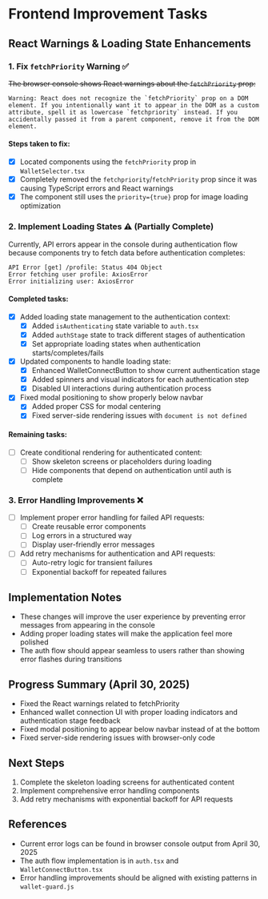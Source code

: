 # Frontend Improvement Tasks

## React Warnings & Loading State Enhancements

### 1. Fix `fetchPriority` Warning ✅

~~The browser console shows React warnings about the `fetchPriority` prop:~~

```
Warning: React does not recognize the `fetchPriority` prop on a DOM element. If you intentionally want it to appear in the DOM as a custom attribute, spell it as lowercase `fetchpriority` instead. If you accidentally passed it from a parent component, remove it from the DOM element.
```

#### Steps taken to fix:

- [x] Located components using the `fetchPriority` prop in `WalletSelector.tsx`
- [x] Completely removed the `fetchpriority`/`fetchPriority` prop since it was causing TypeScript errors and React warnings
- [x] The component still uses the `priority={true}` prop for image loading optimization

### 2. Implement Loading States ⚠️ (Partially Complete)

Currently, API errors appear in the console during authentication flow because components try to fetch data before authentication completes:

```
API Error [get] /profile: Status 404 Object
Error fetching user profile: AxiosError
Error initializing user: AxiosError
```

#### Completed tasks:

- [x] Added loading state management to the authentication context:
  - [x] Added `isAuthenticating` state variable to `auth.tsx`
  - [x] Added `authStage` state to track different stages of authentication
  - [x] Set appropriate loading states when authentication starts/completes/fails

- [x] Updated components to handle loading state:
  - [x] Enhanced WalletConnectButton to show current authentication stage
  - [x] Added spinners and visual indicators for each authentication step
  - [x] Disabled UI interactions during authentication process

- [x] Fixed modal positioning to show properly below navbar
  - [x] Added proper CSS for modal centering
  - [x] Fixed server-side rendering issues with `document is not defined`

#### Remaining tasks:

- [ ] Create conditional rendering for authenticated content:
  - [ ] Show skeleton screens or placeholders during loading
  - [ ] Hide components that depend on authentication until auth is complete

### 3. Error Handling Improvements ❌

- [ ] Implement proper error handling for failed API requests:
  - [ ] Create reusable error components
  - [ ] Log errors in a structured way
  - [ ] Display user-friendly error messages

- [ ] Add retry mechanisms for authentication and API requests:
  - [ ] Auto-retry logic for transient failures
  - [ ] Exponential backoff for repeated failures

## Implementation Notes

- These changes will improve the user experience by preventing error messages from appearing in the console
- Adding proper loading states will make the application feel more polished
- The auth flow should appear seamless to users rather than showing error flashes during transitions

## Progress Summary (April 30, 2025)

- Fixed the React warnings related to fetchPriority
- Enhanced wallet connection UI with proper loading indicators and authentication stage feedback
- Fixed modal positioning to appear below navbar instead of at the bottom
- Fixed server-side rendering issues with browser-only code

## Next Steps

1. Complete the skeleton loading screens for authenticated content
2. Implement comprehensive error handling components
3. Add retry mechanisms with exponential backoff for API requests

## References

- Current error logs can be found in browser console output from April 30, 2025
- The auth flow implementation is in `auth.tsx` and `WalletConnectButton.tsx`
- Error handling improvements should be aligned with existing patterns in `wallet-guard.js`
